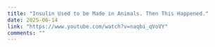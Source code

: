 ```yaml
---
title: "Insulin Used to be Made in Animals. Then This Happened."
date: 2025-06-14
link: "https://www.youtube.com/watch?v=naqbi_qVoVY"
comments: ""
---
```

